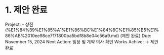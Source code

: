 # 1. 제안 완료

Project: - 상진 (%E1%84%89%E1%85%A1%E1%86%BC%E1%84%8C%E1%85%B5%E1%86%AB%2010ee98ce7f71800ba5bdf8b8e04c56a9.md) (제안 완료)
Due: November 15, 2024
Next Action: 임장 및 계약 의사 확인
Works Achive: → 제안 완료